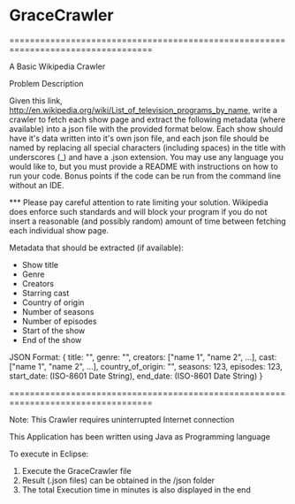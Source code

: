 # GraceCrawler
==================================================================================

A Basic Wikipedia Crawler

Problem Description

Given this link, http://en.wikipedia.org/wiki/List_of_television_programs_by_name,
write a crawler to fetch each show page and extract the following metadata
(where available) into a json file with the provided format below.
Each show should have it's data written into it's own json file, and each json
file should be named by replacing all special characters (including spaces) in
the title with underscores (_) and have a .json extension.  You may use any
language you would like to, but you must provide a README with instructions on
how to run your code.  Bonus points if the code can be run from the command
line without an IDE.

*** Please pay careful attention to rate limiting your solution.
Wikipedia does enforce such standards and will block your program if you do
not insert a reasonable (and possibly random) amount of time between fetching
each individual show page.

Metadata that should be extracted (if available):
 - Show title
 - Genre
 - Creators
 - Starring cast
 - Country of origin
 - Number of seasons
 - Number of episodes
 - Start of the show
 - End of the show

JSON Format:
{
    title: "",
    genre: "",
    creators: ["name 1", "name 2", ...],
    cast: ["name 1", "name 2", ...],
    country_of_origin: "",
    seasons: 123,
    episodes: 123,
    start_date: (ISO-8601 Date String),
    end_date: (ISO-8601 Date String)
}

==================================================================================

Note: This Crawler requires uninterrupted Internet connection

This Application has been written using Java as Programming language

To execute in Eclipse:
1) Execute the GraceCrawler file
2) Result (.json files) can be obtained in the /json folder
3) The total Execution time in minutes is also displayed in the end